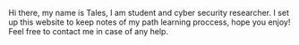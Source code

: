 Hi there, my name is Tales, I am student and cyber security researcher. I set up this website to keep notes of my path learning proccess, hope you enjoy! Feel free to contact me in case of any help.
